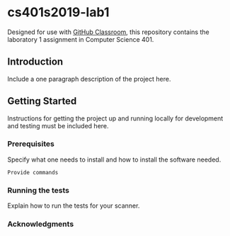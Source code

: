 
# cs401s2019-lab1

Designed for use with [GitHub Classroom](https://classroom.github.com/), this
repository contains the laboratory 1 assignment in Computer Science 401.

## Introduction

Include a one paragraph description of the project here.

## Getting Started

Instructions for getting the project up and running locally for development and testing must
be included here.

### Prerequisites

Specify what one needs to install and how to install the software needed.

```
Provide commands
```

### Running the tests

Explain how to run the tests for your scanner.

### Acknowledgments
